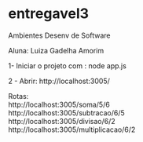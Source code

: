 # entregavel3

Ambientes Desenv de Software

Aluna: Luiza Gadelha Amorim

1- Iniciar o projeto com : node app.js

2 - Abrir: http://localhost:3005/

Rotas: </br>
http://localhost:3005/soma/5/6  </br>
http://localhost:3005/subtracao/6/5  </br>
http://localhost:3005/divisao/6/2  </br>
http://localhost:3005/multiplicacao/6/2  </br>


